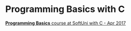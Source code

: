 # Programming Basics with C

[**Programming Basics** course at SoftUni with C - Apr 2017](https://softuni.bg/trainings/1595/c-programming-fundamentals-april-2017)

